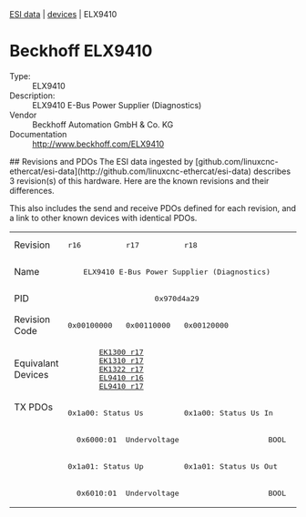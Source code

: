 <div class="nav"><a href="/esi-data">ESI data</a> | <a href="/esi-data/devices">devices</a> | ELX9410</div>

#  Beckhoff ELX9410

<dl>
  <dt>Type:</dt><dd>ELX9410</dd>
  <dt>Description:</dt><dd>ELX9410 E-Bus Power Supplier (Diagnostics)</dd>
  <dt>Vendor</dt><dd>Beckhoff Automation GmbH & Co. KG</dd>
  <dt>Documentation</dt><dd><a href="http://www.beckhoff.com/ELX9410">http://www.beckhoff.com/ELX9410</a></dd>
</dl>
## Revisions and PDOs
The ESI data ingested by [github.com/linuxcnc-ethercat/esi-data](http://github.com/linuxcnc-ethercat/esi-data) describes 3 revision(s) of this hardware.  Here are the known revisions and their differences.

This also includes the send and receive PDOs defined for each revision, and a link to other known devices with identical PDOs.

<table>
<tr >
<td class="first">Revision</td>
<td ><pre>r16</pre></td>
<td ><pre>r17</pre></td>
<td ><pre>r18</pre></td>
</tr>
<tr >
<td class="first">Name</td>
<td  colspan=3 align="center"><pre>ELX9410 E-Bus Power Supplier (Diagnostics)</pre></td>
</tr>
<tr >
<td class="first">PID</td>
<td  colspan=3 align="center"><pre>0x970d4a29</pre></td>
</tr>
<tr >
<td class="first">Revision Code</td>
<td ><pre>0x00100000</pre></td>
<td ><pre>0x00110000</pre></td>
<td ><pre>0x00120000</pre></td>
</tr>
<tr >
<td class="first">Equivalant Devices</td>
<td  colspan=2 align="center"><pre><a href="EK1300">EK1300 r17</a><br/><a href="EK1310">EK1310 r17</a><br/><a href="EK1322">EK1322 r17</a><br/><a href="EL9410">EL9410 r16</a><br/><a href="EL9410">EL9410 r17</a></pre></td>
<td ></td>
</tr>
<tr class="txpdo pdosection">
<td class="first" rowspan=4 valign=top>TX PDOs</td>
<td colspan=2 align="left"><pre>0x1a00: Status Us</pre></td>
<td><pre>0x1a00: Status Us In</pre></td>
<td></td>
</tr>
<tr class="txpdo">
<td  colspan=3 align="left"><pre>  0x6000:01  Undervoltage                    BOOL</pre></td>
</tr>
<tr class="txpdo pdosection">
<td  colspan=2 align="left"><pre>0x1a01: Status Up</pre></td>
<td ><pre>0x1a01: Status Us Out</pre></td>
</tr>
<tr class="txpdo">
<td  colspan=3 align="left"><pre>  0x6010:01  Undervoltage                    BOOL</pre></td>
</tr>
</table>
